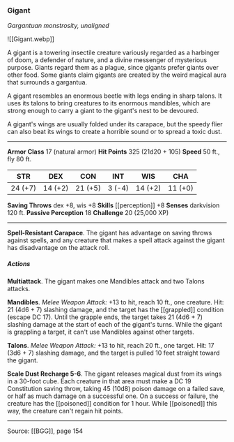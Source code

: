 ### Gigant
_Gargantuan monstrosity, unaligned_

![[Gigant.webp]]

A gigant is a towering insectile creature variously regarded as a harbinger of doom, a defender of nature, and a divine messenger of mysterious purpose. Giants regard them as a plague, since gigants prefer giants over other food. Some giants claim gigants are created by the weird magical aura that surrounds a gargantua.

A gigant resembles an enormous beetle with legs ending in sharp talons. It uses its talons to bring creatures to its enormous mandibles, which are strong enough to carry a giant to the gigant's nest to be devoured.

A gigant's wings are usually folded under its carapace, but the speedy flier can also beat its wings to create a horrible sound or to spread a toxic dust.




---

**Armor Class** 17 (natural armor)
**Hit Points** 325 (21d20 + 105)
**Speed** 50 ft., fly 80 ft.

| STR     | DEX     | CON     | INT     | WIS     | CHA     |
|---------|---------|---------|---------|---------|---------|
| 24 (+7) | 14 (+2) | 21 (+5) | 3 (-4) | 14 (+2) | 11 (+0) |

**Saving Throws** dex +8, wis +8
**Skills** [[perception]] +8
**Senses** darkvision 120 ft.
**Passive Perception** 18
**Challenge** 20 (25,000 XP)

---

**Spell-Resistant Carapace**. The gigant has advantage on saving throws against spells, and any creature that makes a spell attack against the gigant has disadvantage on the attack roll.

##### Actions
**Multiattack**. The gigant makes one Mandibles attack and two Talons attacks.

**Mandibles**. _Melee Weapon Attack:_ +13 to hit, reach 10 ft., one creature. Hit: 21 (4d6 + 7) slashing damage, and the target has the [[grappled]] condition (escape DC 17). Until the grapple ends, the target takes 21 (4d6 + 7) slashing damage at the start of each of the gigant's turns. While the gigant is grappling a target, it can't use Mandibles against other targets.

**Talons**. _Melee Weapon Attack:_ +13 to hit, reach 20 ft., one target. Hit: 17 (3d6 + 7) slashing damage, and the target is pulled 10 feet straight toward the gigant.

**Scale Dust Recharge 5-6**. The gigant releases magical dust from its wings in a 30-foot cube. Each creature in that area must make a DC 19 Constitution saving throw, taking 45 (10d8) poison damage on a failed save, or half as much damage on a successful one. On a success or failure, the creature has the [[poisoned]] condition for 1 hour. While [[poisoned]] this way, the creature can't regain hit points.


---

Source: [[BGG]], page 154